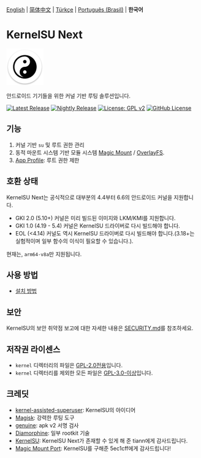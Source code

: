 [English](README.md) | [简体中文](README_CN.md) | [Türkçe](README_TR.md) | [Português (Brasil)](README_PT-BR.md) | **한국어**

# KernelSU Next

<img src="/assets/kernelsu_next.png" style="width: 96px;" alt="logo">

안드로이드 기기들을 위한 커널 기반 루팅 솔루션입니다.

[![Latest Release](https://img.shields.io/github/v/release/rifsxd/KernelSU-Next?label=Release&logo=github)](https://github.com/rifsxd/KernelSU-Next/releases/latest)
[![Nightly Release](https://img.shields.io/badge/Nightly%20Release-gray?logo=hackthebox&logoColor=fff)](https://nightly.link/rifsxd/KernelSU-Next/workflows/build-manager/next/manager)
[![License: GPL v2](https://img.shields.io/badge/License-GPL%20v2-orange.svg?logo=gnu)](https://www.gnu.org/licenses/old-licenses/gpl-2.0.en.html)
[![GitHub License](https://img.shields.io/github/license/rifsxd/KernelSU-Next?logo=gnu)](/LICENSE)

## 기능

1. 커널 기반 `su` 및 루트 권한 관리
2. 동적 마운트 시스템 기반 모듈 시스템 [Magic Mount](https://topjohnwu.github.io/Magisk/details.html#magic-mount) / [OverlayFS](https://en.wikipedia.org/wiki/OverlayFS).
3. [App Profile](https://kernelsu.org/guide/app-profile.html): 루트 권한 제한

## 호환 상태

KernelSU Next는 공식적으로 대부분의 4.4부터 6.6의 안드로이드 커널을 지원합니다.
 - GKI 2.0 (5.10+) 커널은 미리 빌드된 이미지와 LKM/KMI를 지원합니다.
 - GKI 1.0 (4.19 - 5.4) 커널은 KernelSU 드라이버로 다시 빌드해야 합니다.
 - EOL (<4.14) 커널도 역시 KernelSU 드라이버로 다시 빌드해야 합니다.(3.18+는 실험적이며 일부 함수의 이식이 필요할 수 있습니다.).

현재는, `arm64-v8a`만 지원됩니다.

## 사용 방법

- [설치 방법](https://rifsxd.github.io/KernelSU-Next/)

## 보안

KernelSU의 보안 취약점 보고에 대한 자세한 내용은 [SECURITY.md](/SECURITY.md)를 참조하세요.

## 저작권 라이센스

- `kernel` 디렉터리의 파일은 [GPL-2.0전용](https://www.gnu.org/licenses/old-licenses/gpl-2.0.en.html)입니다.
- `kernel` 디렉터리를 제외한 모든 파일은 [GPL-3.0-이상](https://www.gnu.org/licenses/gpl-3.0.html)입니다.

## 크레딧

- [kernel-assisted-superuser](https://git.zx2c4.com/kernel-assisted-superuser/about/): KernelSU의 아이디어
- [Magisk](https://github.com/topjohnwu/Magisk): 강력한 루팅 도구
- [genuine](https://github.com/brevent/genuine/): apk v2 서명 검사
- [Diamorphine](https://github.com/m0nad/Diamorphine): 일부 rootkit 기술
- [KernelSU](https://github.com/tiann/KernelSU): KernelSU Next가 존재할 수 있게 해 준 tiann에게 감사드립니다.
- [Magic Mount Port](https://github.com/5ec1cff/KernelSU/blob/main/userspace/ksud/src/magic_mount.rs): KernelSU를 구해준 5ec1cff에게 감사드립니다!

